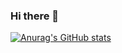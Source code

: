 ### Hi there 👋

[![Anurag's GitHub stats](https://github-readme-stats.vercel.app/api?username=bryan-almeida)](https://github.com/anuraghazra/github-readme-stats)

<!--
**bryan-almeida/bryan-almeida** is a ✨ _special_ ✨ repository because its `README.md` (this file) appears on your GitHub profile.

Here are some ideas to get you started:

- 🔭 I’m currently working on ...
- 🌱 I’m currently learning ...
- 👯 I’m looking to collaborate on ...
- 🤔 I’m looking for help with ...
- 💬 Ask me about ...
- 📫 How to reach me: ...
- 😄 Pronouns: ...
- ⚡ Fun fact: ...
-->
